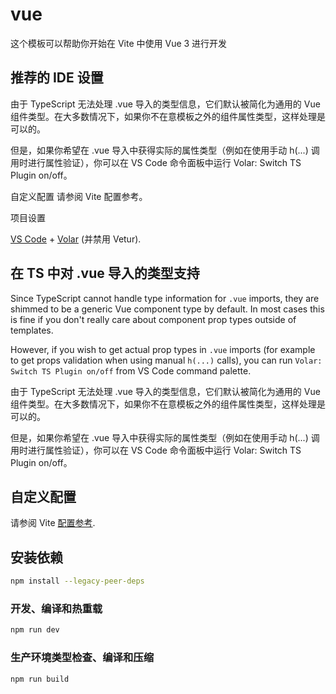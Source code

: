 # vue

这个模板可以帮助你开始在 Vite 中使用 Vue 3 进行开发

## 推荐的 IDE 设置


由于 TypeScript 无法处理 .vue 导入的类型信息，它们默认被简化为通用的 Vue 组件类型。在大多数情况下，如果你不在意模板之外的组件属性类型，这样处理是可以的。

但是，如果你希望在 .vue 导入中获得实际的属性类型（例如在使用手动 h(...) 调用时进行属性验证），你可以在 VS Code 命令面板中运行 Volar: Switch TS Plugin on/off。

自定义配置
请参阅 Vite 配置参考。

项目设置

[VS Code](https://code.visualstudio.com/) + [Volar](https://marketplace.visualstudio.com/items?itemName=johnsoncodehk.volar) (并禁用 Vetur).

## 在 TS 中对 .vue 导入的类型支持

Since TypeScript cannot handle type information for `.vue` imports, they are shimmed to be a generic Vue component type by default. In most cases this is fine if you don't really care about component prop types outside of templates.

However, if you wish to get actual prop types in `.vue` imports (for example to get props validation when using manual `h(...)` calls), you can run `Volar: Switch TS Plugin on/off` from VS Code command palette.

由于 TypeScript 无法处理 .vue 导入的类型信息，它们默认被简化为通用的 Vue 组件类型。在大多数情况下，如果你不在意模板之外的组件属性类型，这样处理是可以的。

但是，如果你希望在 .vue 导入中获得实际的属性类型（例如在使用手动 h(...) 调用时进行属性验证），你可以在 VS Code 命令面板中运行 Volar: Switch TS Plugin on/off。


## 自定义配置

请参阅 Vite [配置参考](https://vitejs.dev/config/).

## 安装依赖

```sh
npm install --legacy-peer-deps
```

### 开发、编译和热重载

```sh
npm run dev
```

### 生产环境类型检查、编译和压缩

```sh
npm run build
```

